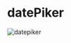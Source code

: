 # datePiker
![datepiker](https://user-images.githubusercontent.com/18543478/27834997-d30092ca-609e-11e7-895c-9bfe77bbf8b9.png)
